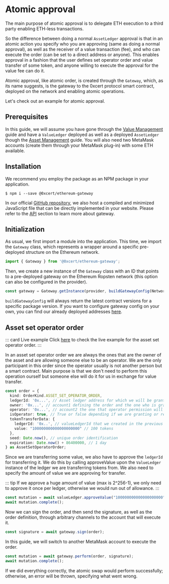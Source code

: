 # Atomic approval

The main purpose of atomic approval is to delegate ETH execution to a third party enabling ETH-less transactions.

So the difference between doing a normal `AssetLedger` approval is that in an atomic action you specify who you are approving (same as doing a normal approval), as well as the receiver of a value transaction (fee), and who can execute the order (can be set to a direct address or anyone). This enables approval in a fashion that the user defines set operator order and value transfer of some token, and anyone willing to execute the approval for the value fee can do it.

Atomic approval, like atomic order, is created through the `Gateway`, which, as its name suggests, is the gateway to the 0xcert protocol smart contract, deployed on the network and enabling atomic operations.

Let's check out an example for atomic approval.

## Prerequisites

In this guide, we will assume you have gone through the [Value Management](/framework/v2/api/value-management.html) guide and have a `ValueLedger` deployed as well as a deployed `AssetLedger` though the [Asset Management](/framework/v2/api/asset-management.html) guide. You will also need two MetaMask accounts (create them through your MetaMask plug-in) with some ETH available.

## Installation

We recommend you employ the package as an NPM package in your application.

```ell
$ npm i --save @0xcert/ethereum-gateway
```

In our official [GitHub repository](https://github.com/0xcert/framework), we also host a compiled and minimized JavaScript file that can be directly implemented in your website. Please refer to the [API](/api/core.html) section to learn more about gateway.

## Initialization

As usual, we first import a module into the application. This time, we import the `Gateway` class, which represents a wrapper around a specific pre-deployed structure on the Ethereum network.

```ts
import { Gateway } from '@0xcert/ethereum-gateway';
```

Then, we create a new instance of the `Gateway` class with an ID that points to a pre-deployed gateway on the Ethereum Ropsten network (this option can also be configured in the provider).

```ts
const gateway = Gateway.getInstance(provider, buildGatewayConfig(NetworkKind.ROPSTEN));
```

`buildGatewayConfig` will always return the latest contract versions for a specific package version. If you want to configure gateway config on your own, you can find our already deployed addresses [here](/framework/v2/api/ethereum-connectors.html#public-addresses).

## Asset set operator order

::: card Live example
Click [here](https://codesandbox.io/s/github/0xcert/example-asset-set-operator-order?module=%2FREADME.md) to check the live example for the asset set operator order.
:::

In an asset set operator order we are always the ones that are the owner of the asset and are allowing someone else to be an operator. We are the only participant in this order since the operator usually is not another person but a smart contract. Main purpose is that we don't need to perform this operation ourself but someone else will do it for us in exchange for value transfer.

```ts
const order = {
  kind: OrderKind.ASSET_SET_OPERATOR_ORDER,
  ledgerId: '0x...', // Asset ledger address for which we will be granting approval.
  owner: '0x...', // account1 defining the order and the one who is granting permission.
  operator: '0x...', // account2 the one that operator permission will be granted to.
  isOperator: true, // True or false depending if we are granting or revoking operator permission.
  tokenTransferData: {
    ledgerId: '0x..', // valueLedgerId that we created in the previous guide
    value: "100000000000000000000" // 100 tokens
  },
  seed: Date.now(), // unique order identification
  expiration: Date.now() + 86400000, // 1 day
} as AssetSetOperatorOrder;
```

Since we are transferring some value, we also have to approve the `ledgerId` for transferring it. We do this by calling approveValue upon the `ValueLedger` instance of the ledger we are transferring tokens from. We also need to specify the amount of value we are approving for transfer.

::: tip
If we approve a huge amount of value (max is 2^256-1), we only need to approve it once per ledger, otherwise we would run out of allowance.
:::

```ts
const mutation = await valueLedger.approveValue("100000000000000000000", order.ledgerId);
await mutation.complete();
```

Now we can sign the order, and then send the signature, as well as the order definition, through arbitrary channels to the account that will execute it.

```ts
const signature = await gateway.sign(order); 
```

In this guide, we will switch to another MetaMask account to execute the order.

```ts
const mutation = await gateway.perform(order, signature);
await mutation.complete();
```

If we did everything correctly, the atomic swap would perform successfully; otherwise, an error will be thrown, specifying what went wrong.
